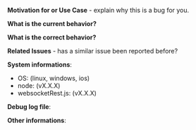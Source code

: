 **Motivation for or Use Case** - explain why this is a bug for you.

**What is the current behavior?**

**What is the correct behavior?**

**Related Issues** - has a similar issue been reported before?

**System informations**:

* OS: (linux, windows, ios)
* node: (vX.X.X)
* websocketRest.js: (vX.X.X)

**Debug log file**:

**Other informations**:
